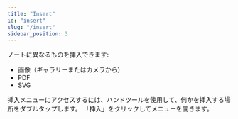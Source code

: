 ```yaml
---
title: "Insert"
id: "insert"
slug: "/insert"
sidebar_position: 3
---
```


ノートに異なるものを挿入できます:

* 画像（ギャラリーまたはカメラから）
* PDF
* SVG

挿入メニューにアクセスするには、ハンドツールを使用して、何かを挿入する場所をダブルタップします。 「挿入」をクリックしてメニューを開きます。
